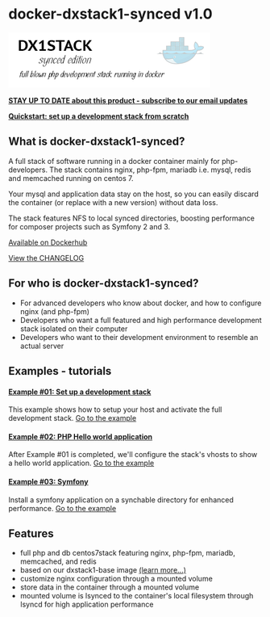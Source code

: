 # docker-dxstack1-synced v1.0

![logo](doc/assets/logo-dx1stack-synced.png)

**[STAY UP TO DATE about this product - subscribe to our email updates](http://eepurl.com/caYXEH)**


**[Quickstart: set up a development stack from scratch](doc/examples/01-devstacksetup.md)**



## What is docker-dxstack1-synced?

A full stack of software running in a docker container mainly for php-developers. The stack contains
nginx, php-fpm, mariadb i.e. mysql, redis and memcached running on centos 7.

Your mysql and application data stay on the host, so you can easily discard the container (or replace with
a new version) without data loss.

The stack features NFS to local synced directories, boosting performance for composer
projects such as Symfony 2 and 3.

[Available on Dockerhub](https://hub.docker.com/r/24hoursmedia/dxstack1-synced/)

[View the CHANGELOG](doc/changelog.md) 

## For who is docker-dxstack1-synced?

* For advanced developers who know about docker, and how to configure nginx (and php-fpm)
* Developers who want a full featured and high performance development stack isolated on their computer
* Developers who want to their development environment to resemble an actual server


## Examples - tutorials

#### [Example #01: Set up a development stack](doc/examples/01-devstacksetup.md)

This example shows how to setup your host and activate the full development stack. 
[Go to the example](doc/examples/01-devstacksetup.md)

#### [Example #02: PHP Hello world application](doc/examples/02-helloworld.md)

After Example #01 is completed, we'll configure the stack's vhosts to show a hello world application. 
[Go to the example](doc/examples/02-helloworld.md)

#### [Example #03: Symfony](doc/examples/03-syncedsf.md)

Install a symfony application on a synchable directory for enhanced performance.
[Go to the example](doc/examples/03-syncedsf.md)

## Features

* full php and db  centos7stack featuring nginx, php-fpm, mariadb, memcached, and redis
* based on our dxstack1-base image [(learn more...)](https://github.com/24HOURSMEDIA/docker-dxstack1-base)
* customize nginx configuration through a mounted volume
* store data in the container through a mounted volume
* mounted volume is lsynced to the container's local filesystem through lsyncd for high application performance

